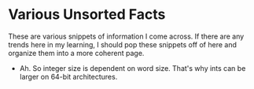 

Various Unsorted Facts
======================

These are various snippets of information I come across. If there are any trends here in my learning, I should pop these snippets off of here and organize them into a more coherent page.

-   Ah. So integer size is dependent on word size. That's why ints can be larger on 64-bit architectures.

